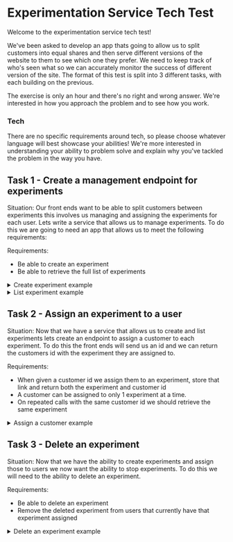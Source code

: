 # Experimentation Service Tech Test
Welcome to the experimentation service tech test! 

We've been asked to develop an app thats going to allow us to split customers into equal shares and then serve 
different versions of the website to them to see which one they prefer. We need to keep track of who's seen what so 
we can accurately monitor the success of different version of the site. The format of this test is split into 3 different tasks, 
with each building on the previous.

The exercise is only an hour and there's no right and wrong answer. We're interested in how you approach the problem and to see how you work.

### Tech
There are no specific requirements around tech, so please choose whatever language will best showcase your abilities! We're more interested 
in understanding your ability to problem solve and explain why you've tackled the problem in the way you have.


## Task 1 - Create a management endpoint for experiments
Situation: Our front ends want to be able to split customers between experiments this involves us managing and assigning the experiments for each user.
Lets write a service that allows us to manage experiments. To do this we are going to need an app that allows us to meet the following requirements:

Requirements: 
- Be able to create an experiment
- Be able to retrieve the full list of experiments

<details>
<summary>Create experiment example</summary>

Verb: **POST**

Endpoint:
```
localhost:8080/experiment
```

Request:
```json
{
    "name": "colour",
    "type": "red"
}
```

Response
```json
{
  "experimentId": "4fabbf99-20fa-4957-8c3c-8d46eeadea87"
}
```
</details>

<details>
<summary>List experiment example</summary>

Verb: **GET**

Endpoint:
```
localhost:8080/experiment
```

Response
```json
[
    {
        "id": "8fda77e3-f909-41e3-a6fc-63c25334de09",
        "date": "2024-02-27T16:16:43.801+00:00",
        "name": "colour",
        "type": "brown"
    },
    {
        "id": "f298c447-3917-446d-acdd-c8f7a123c27a",
        "date": "2024-02-27T16:16:43.801+00:00",
        "name": "colour",
        "type": "yellow"
    },
    {
        "id": "4fabbf99-20fa-4957-8c3c-8d46eeadea87",
        "date": "2024-02-27T16:16:44.502+00:00",
        "name": "colour",
        "type": "red"
    }
]
```
</details>


## Task 2 - Assign an experiment to a user
Situation: Now that we have a service that allows us to create and list experiments lets create an endpoint to assign a customer to each experiment. To do this the front ends will
send us an id and we can return the customers id with the experiment they are assigned to.  

Requirements:
- When given a customer id we assign them to an experiment, store that link and return both the experiment and customer id 
- A customer can be assigned to only 1 experiment at a time. 
- On repeated calls with the same customer id we should retrieve the same experiment


<details>
<summary>Assign a customer example</summary>

Verb: **GET**

Endpoint:
```
localhost:8080/experiment/user/{id}
```

Response
```json
{
    "date": "2024-02-27T16:21:28.533+00:00",
    "output": [
        {
            "id": "32a82a81-5dba-434b-8ce2-7bda3343702d",
            "date": "2024-02-27T16:16:43.801+00:00",
            "name": "colour",
            "type": "brown"
        }
    ],
    "userId": "123"
}
```
</details>

## Task 3 - Delete an experiment
Situation: Now that we have the ability to create experiments and assign those to users we now want the ability to stop experiments. To do this we will need to the ability to delete an experiment. 

Requirements: 
- Be able to delete an experiment
- Remove the deleted experiment from users that currently have that experiment assigned

<details>
<summary>Delete an experiment example</summary>

Verb: **DELETE**

Endpoint:
```
localhost:8080/experiment/{id}
```

Response
```json
{
    "deleted": true,
    "removedFrom": 1,
    "id": "8fda77e3-f909-41e3-a6fc-63c25334de09"
}
```

</details>


